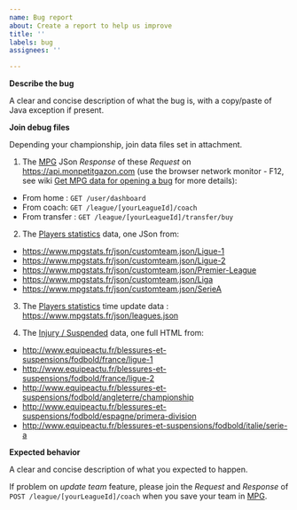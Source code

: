 ```yaml
---
name: Bug report
about: Create a report to help us improve
title: ''
labels: bug
assignees: ''

---
```


**Describe the bug**

A clear and concise description of what the bug is, with a copy/paste of Java exception if present.

**Join debug files**

Depending your championship, join data files set in attachment.

1. The [MPG](https://mpg.football/) JSon *Response* of these *Request* on https://api.monpetitgazon.com (use the browser network monitor - F12, see wiki [Get MPG data for opening a bug](https://github.com/axel3rd/mpg-coach-bot/wiki/Get-MPG-data-for-opening-a-bug) for more details):

- From home : `GET /user/dashboard`
- From coach: `GET /league/[yourLeagueId]/coach`
- From transfer : `GET /league/[yourLeagueId]/transfer/buy`

2. The [Players statistics](https://www.mpgstats.fr/) data, one JSon from:

- https://www.mpgstats.fr/json/customteam.json/Ligue-1
- https://www.mpgstats.fr/json/customteam.json/Ligue-2
- https://www.mpgstats.fr/json/customteam.json/Premier-League
- https://www.mpgstats.fr/json/customteam.json/Liga
- https://www.mpgstats.fr/json/customteam.json/SerieA

3. The [Players statistics](https://www.mpgstats.fr/) time update data : https://www.mpgstats.fr/json/leagues.json

4. The [Injury / Suspended](http://www.equipeactu.fr/blessures-et-suspensions/fodbold/) data, one full HTML from:

- http://www.equipeactu.fr/blessures-et-suspensions/fodbold/france/ligue-1
- http://www.equipeactu.fr/blessures-et-suspensions/fodbold/france/ligue-2
- http://www.equipeactu.fr/blessures-et-suspensions/fodbold/angleterre/championship
- http://www.equipeactu.fr/blessures-et-suspensions/fodbold/espagne/primera-division
- http://www.equipeactu.fr/blessures-et-suspensions/fodbold/italie/serie-a

**Expected behavior**

A clear and concise description of what you expected to happen.

If problem on *update team* feature, please join the *Request* and *Response* of `POST /league/[yourLeagueId]/coach` when you save your team in [MPG](https://mpg.football/).
